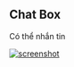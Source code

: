 ## Chat Box

Có thể nhắn tin 

[![screenshot](https://github.com/22021218-DuongMinhHoang/ChatBoxJavaFX/assets/124592813/b9f94d36-af6e-4e3e-a3ca-1589538925a2)
](url)
